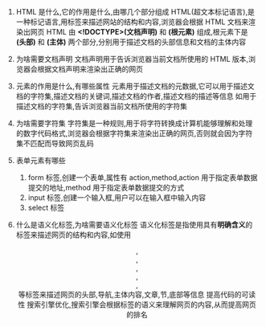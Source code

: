 1. HTML 是什么,它的作用是什么,由哪几个部分组成
   HTML(超文本标记语言),是一种标记语言,用标签来描述网站的结构和内容,浏览器会根据 HTML 文档来渲染出网页
   HTML 由 **<!DOCTYPE>(文档声明)** 和 **<html>(根元素)** 组成,<html>根元素下是 **<head>(头部)** 和 **<body>(主体)** 两个部分,分别用于描述文档的头部信息和文档的主体内容

2. 为啥需要文档声明
   文档声明用于告诉浏览器当前文档所使用的 HTML 版本,浏览器会根据文档声明来渲染出正确的网页

3. <meta>元素的作用是什么,有哪些属性
   <meta>元素用于描述文档的元数据,它可以用于描述文档的字符集,描述文档的关键词,描述文档的作者,描述文档的描述等信息
   如<meta charset="UTF-8">用于描述文档的字符集,告诉浏览器当前文档所使用的字符集

4. 为啥需要字符集
   字符集是一种规则,用于将字符转换成计算机能够理解和处理的数字代码格式,浏览器会根据字符集来渲染出正确的网页,否则就会因为字符集不匹配而导致网页乱码

5. 表单元素有哪些

    1. form 标签,创建一个表单,属性有 action,method,action 用于指定表单数据提交的地址,method 用于指定表单数据提交的方式
    2. input 标签,创建一个输入框,用户可以在输入框中输入内容
    3. select 标签

6. 什么是语义化标签,为啥需要语义化标签
   语义化标签是指使用具有**明确含义**的标签来描述网页的结构和内容,如使用 <header>,<nav>,<main>,<article>,<section>,<footer>等标签来描述网页的头部,导航,主体内容,文章,节,底部等信息
   提高代码的可读性
   搜索引擎优化,搜索引擎会根据标签的语义来理解网页的内容,从而提高网页的排名
